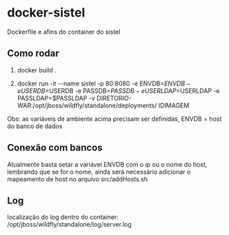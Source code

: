 # docker-sistel
Dockerfile e afins do container do sistel 

## Como rodar

1. docker build .

2. docker run -it --name sistel -p 80:8080 -e ENVDB=$ENVDB -e USERDB=$USERDB -e PASSDB=$PASSDB -e USERLDAP=$USERLDAP -e PASSLDAP=$PASSLDAP -v DIRETORIO-WAR:/opt/jboss/wildfly/standalone/deployments/ IDIMAGEM

Obs: as variáveis de ambiente acima precisam ser definidas, ENVDB = host do banco de dados

## Conexão com bancos

Atualmente basta setar a variável ENVDB com o ip ou o nome do host, lembrando que se for o nome, ainda será necessário adicionar o mapeamento de host no arquivo src/addHosts.sh

## Log

localização do log dentro do container: /opt/jboss/wildfly/standalone/log/server.log
